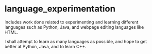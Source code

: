 # language_experimentation

Includes work done related to experimenting and learning different languages such as Python, Java, and webpage editing languages like HTML.

I shall attempt to learn as many languages as possible, and hope to get better at Python, Java, and to learn C++. 
